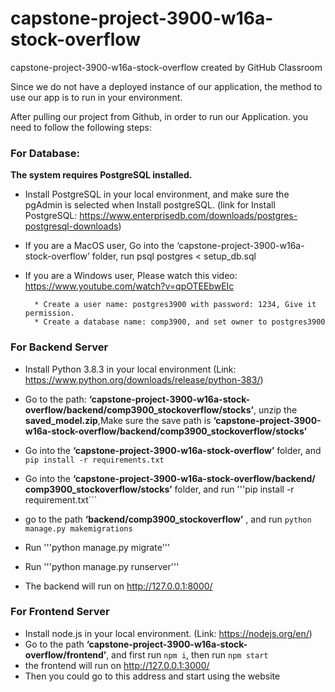 # capstone-project-3900-w16a-stock-overflow
capstone-project-3900-w16a-stock-overflow created by GitHub Classroom

Since we do not have a deployed instance of our application, the method to use our app is to run in your environment.

After pulling our project from Github, in order to run our Application. you need to follow the following steps:

### For Database:
  **The system requires PostgreSQL installed.**
  
  * Install PostgreSQL in your local environment, and make sure the pgAdmin is selected when Install postgreSQL.
  (link for Install PostgreSQL: https://www.enterprisedb.com/downloads/postgres-postgresql-downloads)
  
  * If you are a MacOS user, Go into the ‘capstone-project-3900-w16a-stock-overflow’ folder, run psql postgres < setup_db.sql
  
  * If you are a Windows user, Please watch this video: https://www.youtube.com/watch?v=qpOTEEbwEIc
  
          * Create a user name: postgres3900 with password: 1234, Give it permission.
          * Create a database name: comp3900, and set owner to postgres3900


### For Backend Server
  * Install Python 3.8.3 in your local environment
  (Link: https://www.python.org/downloads/release/python-383/)
  
  * Go to the path: **‘capstone-project-3900-w16a-stock-overflow/backend/comp3900_stockoverflow/stocks’**, unzip the **saved_model.zip**,Make sure the save path is **‘capstone-project-3900-w16a-stock-overflow/backend/comp3900_stockoverflow/stocks’**
  
  * Go into the **‘capstone-project-3900-w16a-stock-overflow’** folder, and ```pip install -r requirements.txt ```
  
  * Go into the **‘capstone-project-3900-w16a-stock-overflow/backend/
comp3900_stockoverflow/stocks’** folder, and run '''pip install -r requirement.txt```

  * go to the path **‘backend/comp3900_stockoverflow’** , and run ```python manage.py makemigrations```
  * Run '''python manage.py migrate'''
  * Run '''python manage.py runserver'''
  * The backend will run on http://127.0.0.1:8000/


### For Frontend Server

  * Install node.js in your local environment.
    (Link: https://nodejs.org/en/)
  * Go to the path  **‘capstone-project-3900-w16a-stock-overflow/frontend’**, and first run ```npm i```, then run ```npm start```
  * the frontend will run on http://127.0.0.1:3000/
  * Then you could go to this address and start using the website






